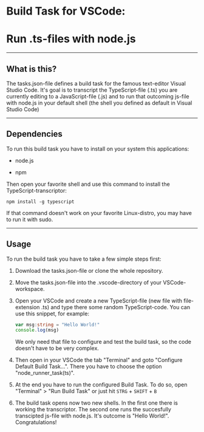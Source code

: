 # Build Task for VSCode:

# Run .ts-files with node.js

---

## What is this?

The tasks.json-file defines a build task for the famous text-editor Visual Studio Code. It's goal is to transcript the TypeScript-file (.ts) you are currently editing to a JavaScript-file (.js) and to run that outcoming js-file with node.js in your default shell (the shell you defined as default in Visual Studio Code)

---

## Dependencies

To run this build task you have to install on your system this applications:

- node.js

- npm

Then open your favorite shell and use this command to install the TypeScript-transcriptor:

```shell
npm install -g typescript 
```

If that command doesn't work on your favorite Linux-distro, you may have to run it with sudo.

---

## Usage

To run the build task you have to take a few simple steps first:

1. Download the tasks.json-file or clone the whole repository.

2. Move the tasks.json-file into the .vscode-directory of your VSCode-workspace.

3. Open your VSCode and create a new TypeScript-file (new file with file-extension .ts) and type there some random TypeScript-code. You can use this snippet, for example:
   
   ```typescript
   var msg:string = "Hello World!"
   console.log(msg)
   ```
   
   We only need that file to configure and test the build task, so the code doesn't have to be very complex.

4. Then open in your VSCode the tab "Terminal" and goto "Configure Default Build Task...". There you have to choose the option "node_runner_task(ts)".

5. At the end you have to run the configured Build Task. To do so, open "Terminal" > "Run Build Task" or just hit `STRG` + `SHIFT` + `B`

6. The build task opens now two new shells. In the first one there is working the transcriptor. The second one runs the succesfully transcipted js-file with node.js. It's outcome is "Hello World!". Congratulations!
